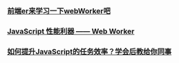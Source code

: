 ### [前端er来学习一下webWorker吧](https://juejin.im/post/5bf8fa045188252f170e0dcb)
### [JavaScript 性能利器 —— Web Worker](https://juejin.im/post/5c10e5a9f265da611c26d634)
### [如何提升JavaScript的任务效率？学会后教给你同事](https://juejin.im/post/5c1712505188256ec35fdac3)
